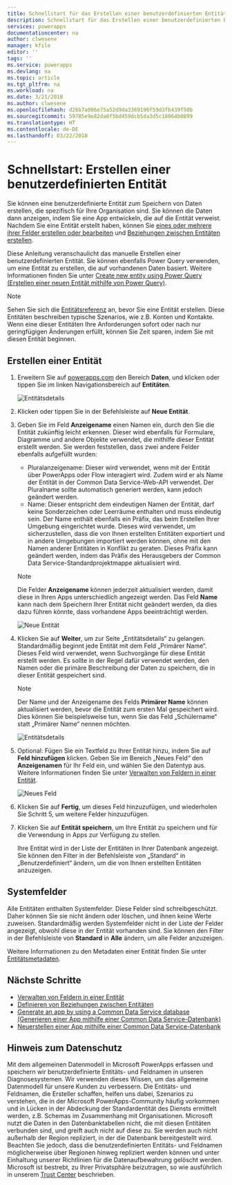 ```yaml
---
title: Schnellstart für das Erstellen einer benutzerdefinierten Entität | Microsoft-Dokumentation
description: Schnellstart für das Erstellen einer benutzerdefinierten Entität, die auf einer anderen Entität basiert oder von Grund auf neu erstellt wird
services: powerapps
documentationcenter: na
author: clwesene
manager: kfile
editor: ''
tags: ''
ms.service: powerapps
ms.devlang: na
ms.topic: article
ms.tgt_pltfrm: na
ms.workload: na
ms.date: 3/21/2018
ms.author: clwesene
ms.openlocfilehash: d26b7a086e75a52d9da3369196f59d3fb439f50b
ms.sourcegitcommit: 59785e9e82da8f5bd459dcb5da3d5c18064b0899
ms.translationtype: HT
ms.contentlocale: de-DE
ms.lasthandoff: 03/22/2018
---
```

# <a name="quickstart-create-a-custom-entity"></a>Schnellstart: Erstellen einer benutzerdefinierten Entität
Sie können eine benutzerdefinierte Entität zum Speichern von Daten erstellen, die spezifisch für Ihre Organisation sind. Sie können die Daten dann anzeigen, indem Sie eine App entwickeln, die auf die Entität verweist. Nachdem Sie eine Entität erstellt haben, können Sie [eines oder mehrere ihrer Felder erstellen oder bearbeiten](data-platform-manage-fields.md) und [Beziehungen zwischen Entitäten erstellen](data-platform-entity-lookup.md).

Diese Anleitung veranschaulicht das manuelle Erstellen einer benutzerdefinierten Entität. Sie können ebenfalls Power Query verwenden, um eine Entität zu erstellen, die auf vorhandenen Daten basiert. Weitere Informationen finden Sie unter [Create new entity using Power Query (Erstellen einer neuen Entität mithilfe von Power Query)](data-platform-cds-newentity-pq.md).

> [!NOTE]
> Sehen Sie sich die [Entitätsreferenz](../../developer/common-data-service/reference/about-entity-reference.md) an, bevor Sie eine Entität erstellen. Diese Entitäten beschreiben typische Szenarios, wie z.B. Konten und Kontakte. Wenn eine dieser Entitäten Ihre Anforderungen sofort oder nach nur geringfügigen Änderungen erfüllt, können Sie Zeit sparen, indem Sie mit diesen Entität beginnen.

## <a name="create-an-entity"></a>Erstellen einer Entität
1. Erweitern Sie auf [powerapps.com](https://web.powerapps.com) den Bereich **Daten**, und klicken oder tippen Sie im linken Navigationsbereich auf **Entitäten**.

    ![Entitätsdetails](./media/data-platform-cds-create-entity/entitylist.png "Entitätsliste")

2. Klicken oder tippen Sie in der Befehlsleiste auf **Neue Entität**.
3. Geben Sie im Feld **Anzeigename** einen Namen ein, durch den Sie die Entität zukünftig leicht erkennen. Dieser wird ebenfalls für Formulare, Diagramme und andere Objekte verwendet, die mithilfe dieser Entität erstellt werden. Sie werden feststellen, dass zwei andere Felder ebenfalls aufgefüllt wurden:

    * Pluralanzeigename: Dieser wird verwendet, wenn mit der Entität über PowerApps oder Flow interagiert wird. Zudem wird er als Name der Entität in der Common Data Service-Web-API verwendet. Der Pluralname sollte automatisch generiert werden, kann jedoch geändert werden.
    * Name: Dieser entspricht dem eindeutigen Namen der Entität, darf keine Sonderzeichen oder Leerräume enthalten und muss eindeutig sein. Der Name enthält ebenfalls ein Präfix, das beim Erstellen Ihrer Umgebung eingerichtet wurde. Dieses wird verwendet, um sicherzustellen, dass die von Ihnen erstellten Entitäten exportiert und in andere Umgebungen importiert werden können, ohne mit den Namen anderer Entitäten in Konflikt zu geraten. Dieses Präfix kann geändert werden, indem das Präfix des Herausgebers der Common Data Service-Standardprojektmappe aktualisiert wird.

    > [!NOTE]
    > Die Felder **Anzeigename** können jederzeit aktualisiert werden, damit diese in Ihren Apps unterschiedlich angezeigt werden. Das Feld **Name** kann nach dem Speichern Ihrer Entität nicht geändert werden, da dies dazu führen könnte, dass vorhandene Apps beeinträchtigt werden.

    ![Neue Entität](./media/data-platform-cds-create-entity/newentitypanel.png "Bereich „Neue Entität“")

4. Klicken Sie auf **Weiter**, um zur Seite „Entitätsdetails“ zu gelangen. Standardmäßig beginnt jede Entität mit dem Feld „Primärer Name“. Dieses Feld wird verwendet, wenn Suchvorgänge für diese Entität erstellt werden. Es sollte in der Regel dafür verwendet werden, den Namen oder die primäre Beschreibung der Daten zu speichern, die in dieser Entität gespeichert sind.

    > [!NOTE]
    > Der Name und der Anzeigename des Felds **Primärer Name** können aktualisiert werden, bevor die Entität zum ersten Mal gespeichert wird. Dies können Sie beispielsweise tun, wenn Sie das Feld „Schülername“ statt „Primärer Name“ nennen möchten.

    ![Entitätsdetails](./media/data-platform-cds-create-entity/newentitydetails.png "Neue Entitätsdetails")

5. Optional: Fügen Sie ein Textfeld zu Ihrer Entität hinzu, indem Sie auf **Feld hinzufügen** klicken. Geben Sie im Bereich „Neues Feld“ den **Anzeigenamen** für Ihr Feld ein, und wählen Sie den Datentyp aus. Weitere Informationen finden Sie unter [Verwalten von Feldern in einer Entität](data-platform-manage-fields.md).

    ![Neues Feld](./media/data-platform-cds-create-entity/newfieldpanel-2.png "Bereich „Neues Feld“")


6. Klicken Sie auf **Fertig**, um dieses Feld hinzuzufügen, und wiederholen Sie Schritt 5, um weitere Felder hinzuzufügen.
7. Klicken Sie auf **Entität speichern**, um Ihre Entität zu speichern und für die Verwendung in Apps zur Verfügung zu stellen.

    Ihre Entität wird in der Liste der Entitäten in Ihrer Datenbank angezeigt. Sie können den Filter in der Befehlsleiste von „Standard“ in „Benutzerdefiniert“ ändern, um die von Ihnen erstellten Entitäten anzuzeigen.

## <a name="system-fields"></a>Systemfelder
Alle Entitäten enthalten Systemfelder. Diese Felder sind schreibgeschützt. Daher können Sie sie nicht ändern oder löschen, und ihnen keine Werte zuweisen. Standardmäßig werden Systemfelder nicht in der Liste der Felder angezeigt, obwohl diese in der Entität vorhanden sind. Sie können den Filter in der Befehlsleiste von **Standard** in **Alle** ändern, um alle Felder anzuzeigen.

Weitere Informationen zu den Metadaten einer Entität finden Sie unter [Entitätsmetadaten](../../developer/common-data-service/entity-metadata.md).

## <a name="next-steps"></a>Nächste Schritte
* [Verwalten von Feldern in einer Entität](data-platform-manage-fields.md)
* [Definieren von Beziehungen zwischen Entitäten](data-platform-entity-lookup.md)
* [Generate an app by using a Common Data Service database (Generieren einer App mithilfe einer Common Data Service-Datenbank)](../canvas-apps/data-platform-create-app.md)
* [Neuerstellen einer App mithilfe einer Common Data Service-Datenbank](../canvas-apps/data-platform-create-app-scratch.md)

## <a name="privacy-notice"></a>Hinweis zum Datenschutz
Mit dem allgemeinen Datenmodell in Microsoft PowerApps erfassen und speichern wir benutzerdefinierte Entitäts- und Feldnamen in unseren Diagnosesystemen.  Wir verwenden dieses Wissen, um das allgemeine Datenmodell für unsere Kunden zu verbessern. Die Entitäts- und Feldnamen, die Ersteller schaffen, helfen uns dabei, Szenarios zu verstehen, die in der Microsoft PowerApps-Community häufig vorkommen und in Lücken in der Abdeckung der Standardentität des Diensts ermittelt werden, z.B. Schemas im Zusammenhang mit Organisationen. Microsoft nutzt die Daten in den Datenbanktabellen nicht, die mit diesen Entitäten verbunden sind, und greift auch nicht auf diese zu. Sie werden auch nicht außerhalb der Region repliziert, in der die Datenbank bereitgestellt wird. Beachten Sie jedoch, dass die benutzerdefinierten Entitäts- und Feldnamen möglicherweise über Regionen hinweg repliziert werden können und unter Einhaltung unserer Richtlinien für die Datenaufbewahrung gelöscht werden. Microsoft ist bestrebt, zu Ihrer Privatsphäre beizutragen, so wie ausführlich in unserem [Trust Center](https://www.microsoft.com/trustcenter/Privacy/default.aspx) beschrieben.

